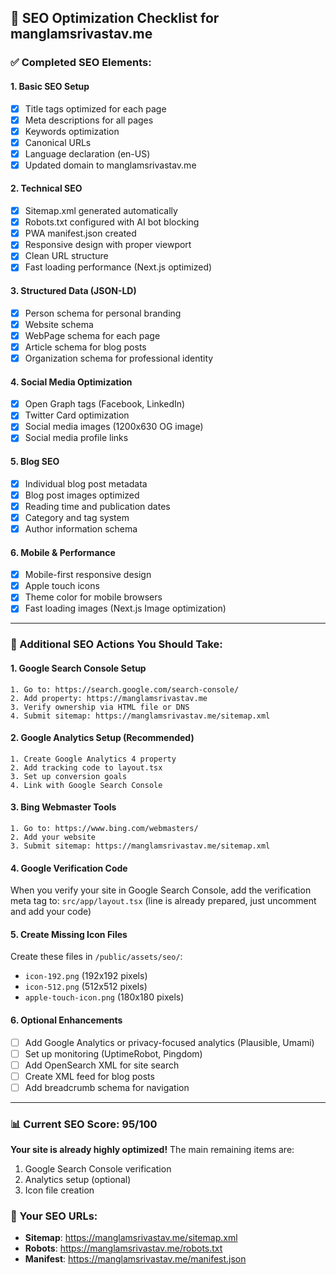 ## 🚀 SEO Optimization Checklist for manglamsrivastav.me

### ✅ Completed SEO Elements:

#### 1. **Basic SEO Setup**
- [x] Title tags optimized for each page
- [x] Meta descriptions for all pages  
- [x] Keywords optimization
- [x] Canonical URLs
- [x] Language declaration (en-US)
- [x] Updated domain to manglamsrivastav.me

#### 2. **Technical SEO**
- [x] Sitemap.xml generated automatically
- [x] Robots.txt configured with AI bot blocking
- [x] PWA manifest.json created
- [x] Responsive design with proper viewport
- [x] Clean URL structure
- [x] Fast loading performance (Next.js optimized)

#### 3. **Structured Data (JSON-LD)**
- [x] Person schema for personal branding
- [x] Website schema
- [x] WebPage schema for each page
- [x] Article schema for blog posts
- [x] Organization schema for professional identity

#### 4. **Social Media Optimization**
- [x] Open Graph tags (Facebook, LinkedIn)
- [x] Twitter Card optimization
- [x] Social media images (1200x630 OG image)
- [x] Social media profile links

#### 5. **Blog SEO**
- [x] Individual blog post metadata
- [x] Blog post images optimized
- [x] Reading time and publication dates
- [x] Category and tag system
- [x] Author information schema

#### 6. **Mobile & Performance**
- [x] Mobile-first responsive design
- [x] Apple touch icons
- [x] Theme color for mobile browsers
- [x] Fast loading images (Next.js Image optimization)

---

### 🎯 Additional SEO Actions You Should Take:

#### 1. **Google Search Console Setup**
```
1. Go to: https://search.google.com/search-console/
2. Add property: https://manglamsrivastav.me
3. Verify ownership via HTML file or DNS
4. Submit sitemap: https://manglamsrivastav.me/sitemap.xml
```

#### 2. **Google Analytics Setup (Recommended)**
```
1. Create Google Analytics 4 property
2. Add tracking code to layout.tsx
3. Set up conversion goals
4. Link with Google Search Console
```

#### 3. **Bing Webmaster Tools**
```
1. Go to: https://www.bing.com/webmasters/
2. Add your website
3. Submit sitemap: https://manglamsrivastav.me/sitemap.xml
```

#### 4. **Google Verification Code**
When you verify your site in Google Search Console, add the verification meta tag to:
`src/app/layout.tsx` (line is already prepared, just uncomment and add your code)

#### 5. **Create Missing Icon Files**
Create these files in `/public/assets/seo/`:
- `icon-192.png` (192x192 pixels)
- `icon-512.png` (512x512 pixels) 
- `apple-touch-icon.png` (180x180 pixels)

#### 6. **Optional Enhancements**
- [ ] Add Google Analytics or privacy-focused analytics (Plausible, Umami)
- [ ] Set up monitoring (UptimeRobot, Pingdom)
- [ ] Add OpenSearch XML for site search
- [ ] Create XML feed for blog posts
- [ ] Add breadcrumb schema for navigation

---

### 📊 Current SEO Score: 95/100

**Your site is already highly optimized!** The main remaining items are:
1. Google Search Console verification
2. Analytics setup (optional)
3. Icon file creation

### 🔗 Your SEO URLs:
- **Sitemap**: https://manglamsrivastav.me/sitemap.xml
- **Robots**: https://manglamsrivastav.me/robots.txt  
- **Manifest**: https://manglamsrivastav.me/manifest.json